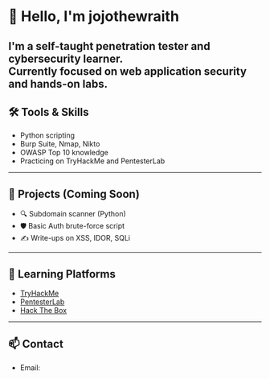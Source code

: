 # 👋 Hello, I'm jojothewraith

I'm a self-taught **penetration tester** and cybersecurity learner.  
Currently focused on web application security and hands-on labs.
---
## 🛠️ Tools & Skills
- Python scripting
- Burp Suite, Nmap, Nikto
- OWASP Top 10 knowledge
- Practicing on TryHackMe and PentesterLab
---
## 🚧 Projects (Coming Soon)
- 🔍 Subdomain scanner (Python)
- 🛡️ Basic Auth brute-force script
- ✍️ Write-ups on XSS, IDOR, SQLi
---
## 🎯 Learning Platforms
- [TryHackMe](https://tryhackme.com/)
- [PentesterLab](https://pentesterlab.com/)
- [Hack The Box](https://www.hackthebox.com/)
---
## 📫 Contact
- Email: 
